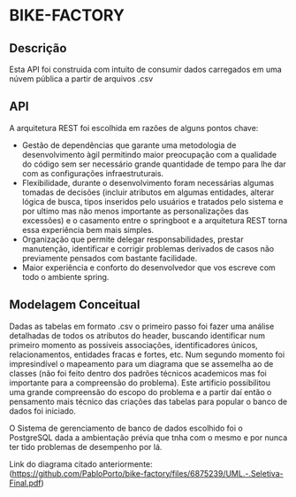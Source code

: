 # BIKE-FACTORY

## Descrição
Esta API foi construida com intuito de consumir dados carregados em uma núvem pública a partir de arquivos .csv

## API
A arquitetura REST foi escolhida em razões de alguns pontos chave:
* Gestão de dependências que garante uma metodologia de desenvolvimento àgil permitindo maior preocupação com a qualidade do código sem ser necessário grande quantidade de tempo para lhe dar com as configurações infraestruturais.
* Flexibilidade, durante o desenvolvimento foram necessárias algumas tomadas de decisões (incluir atributos em algumas entidades, alterar lógica de busca, tipos inseridos pelo usuários e tratados pelo sistema e por ultimo mas não menos importante as personalizações das excessões) e o casamento entre o springboot e a arquitetura REST torna essa experiência bem mais simples.
* Organização que permite delegar responsabilidades, prestar manutenção, identificar e corrigir problemas derivados de casos não previamente pensados com bastante facilidade.
* Maior experiência e conforto do desenvolvedor que vos escreve com todo o ambiente spring.


## Modelagem Conceitual
Dadas as tabelas em formato .csv o primeiro passo foi fazer uma análise detalhadas de todos os atributos do header, buscando identificar num primeiro momento as possiveis associações, identificadores únicos, relacionamentos, entidades fracas e fortes, etc. Num segundo momento foi impresindível o mapeamento para um diagrama que se assemelha ao de classes (não foi feito dentro dos padrões técnicos academicos mas foi importante para a compreensão do problema). Este artificio possibilitou uma grande compreensão do escopo do problema e a partir daí então o pensamento mais técnico das criações das tabelas para popular o banco de dados foi iniciado.

O Sistema de gerenciamento de banco de dados escolhido foi o PostgreSQL dada a ambientação prévia que tnha com o mesmo e por nunca ter tido problemas de desempenho por lá.

Link do diagrama citado anteriormente: (https://github.com/PabloPorto/bike-factory/files/6875239/UML.-.Seletiva-Final.pdf)
